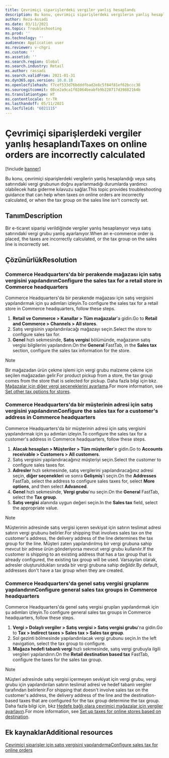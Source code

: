 ```yaml
---
title: Çevrimiçi siparişlerdeki vergiler yanlış hesaplandı
description: Bu konu, çevrimiçi siparişlerdeki vergilerin yanlış hesaplandığı veya satış satırındaki vergi grubunun doğru ayarlanmadığı durumlarda yardımcı olabilecek hata giderme kılavuzu sağlar.
author: Reza-Assadi
ms.date: 03/11/2021
ms.topic: Troubleshooting
ms.prod: ''
ms.technology: ''
audience: Application user
ms.reviewer: v-chgri
ms.custom: ''
ms.assetid: ''
ms.search.region: Global
ms.search.industry: Retail
ms.author: rassadi
ms.search.validFrom: 2021-01-31
ms.dyn365.ops.version: 10.0.18
ms.openlocfilehash: f7cef533d76bdddfbad2e8c5f84f81ef62bccc38
ms.sourcegitcommit: 08ce2a9ca1f02064beabfb9b228717d39882164b
ms.translationtype: HT
ms.contentlocale: tr-TR
ms.lasthandoff: 05/11/2021
ms.locfileid: "6021115"
---
```

# <a name="taxes-on-online-orders-are-incorrectly-calculated"></a><span data-ttu-id="4babc-103">Çevrimiçi siparişlerdeki vergiler yanlış hesaplandı</span><span class="sxs-lookup"><span data-stu-id="4babc-103">Taxes on online orders are incorrectly calculated</span></span>

[!include [banner](../../includes/banner.md)]

<span data-ttu-id="4babc-104">Bu konu, çevrimiçi siparişlerdeki vergilerin yanlış hesaplandığı veya satış satırındaki vergi grubunun doğru ayarlanmadığı durumlarda yardımcı olabilecek hata giderme kılavuzu sağlar.</span><span class="sxs-lookup"><span data-stu-id="4babc-104">This topic provides troubleshooting guidance that can help when taxes on online orders are incorrectly calculated, or when the tax group on the sales line isn't correctly set.</span></span>

## <a name="description"></a><span data-ttu-id="4babc-105">Tanım</span><span class="sxs-lookup"><span data-stu-id="4babc-105">Description</span></span>

<span data-ttu-id="4babc-106">Bir e-ticaret siparişi verildiğinde vergiler yanlış hesaplanıyor veya satış satırındaki vergi grubu yanlış ayarlanıyor.</span><span class="sxs-lookup"><span data-stu-id="4babc-106">When an e-commerce order is placed, the taxes are incorrectly calculated, or the tax group on the sales line is incorrectly set.</span></span>

## <a name="resolution"></a><span data-ttu-id="4babc-107">Çözünürlük</span><span class="sxs-lookup"><span data-stu-id="4babc-107">Resolution</span></span>

### <a name="configure-the-sales-tax-for-a-retail-store-in-commerce-headquarters"></a><span data-ttu-id="4babc-108">Commerce Headquarters'da bir perakende mağazası için satış vergisini yapılandırın</span><span class="sxs-lookup"><span data-stu-id="4babc-108">Configure the sales tax for a retail store in Commerce headquarters</span></span>

<span data-ttu-id="4babc-109">Commerce Headquarters'da bir perakende mağazası için satış vergisini yapılandırmak için şu adımları izleyin.</span><span class="sxs-lookup"><span data-stu-id="4babc-109">To configure the sales tax for a retail store in Commerce headquarters, follow these steps.</span></span>

1. <span data-ttu-id="4babc-110">**Retail ve Commerce \> Kanallar \> Tüm mağazalar**'a gidin.</span><span class="sxs-lookup"><span data-stu-id="4babc-110">Go to **Retail and Commerce \> Channels \> All stores**.</span></span>
1. <span data-ttu-id="4babc-111">Satış vergisinin yapılandırılacağı mağazayı seçin.</span><span class="sxs-lookup"><span data-stu-id="4babc-111">Select the store to configure sales tax for.</span></span>
1. <span data-ttu-id="4babc-112">**Genel** hızlı sekmesinde, **Satış vergisi** bölümünde, mağazanın satış vergisi bilgilerini yapılandırın.</span><span class="sxs-lookup"><span data-stu-id="4babc-112">On the **General** FastTab, in the **Sales tax** section, configure the sales tax information for the store.</span></span>

> [!NOTE]
> <span data-ttu-id="4babc-113">Bir mağazadan ürün çekme işlemi için vergi grubu malzeme çekme için seçilen mağazadan gelir.</span><span class="sxs-lookup"><span data-stu-id="4babc-113">For product pickup from a store, the tax group comes from the store that is selected for pickup.</span></span> <span data-ttu-id="4babc-114">Daha fazla bilgi için bkz. [Mağazalar için diğer vergi seçeneklerini ayarlama](/dynamicsax-2012/appuser-itpro/set-other-tax-options-for-stores).</span><span class="sxs-lookup"><span data-stu-id="4babc-114">For more information, see [Set other tax options for stores](/dynamicsax-2012/appuser-itpro/set-other-tax-options-for-stores).</span></span>

### <a name="configure-the-sales-tax-for-a-customers-address-in-commerce-headquarters"></a><span data-ttu-id="4babc-115">Commerce Headquarters'da bir müşterinin adresi için satış vergisini yapılandırın</span><span class="sxs-lookup"><span data-stu-id="4babc-115">Configure the sales tax for a customer's address in Commerce headquarters</span></span>

<span data-ttu-id="4babc-116">Commerce Headquarters'da bir müşterinin adresi için satış vergisini yapılandırmak için şu adımları izleyin.</span><span class="sxs-lookup"><span data-stu-id="4babc-116">To configure the sales tax for a customer's address in Commerce headquarters, follow these steps.</span></span>

1. <span data-ttu-id="4babc-117">**Alacak hesapları \> Müşteriler \> Tüm müşteriler**'e gidin.</span><span class="sxs-lookup"><span data-stu-id="4babc-117">Go to **Accounts receivable \> Customers \> All customers**.</span></span>
1. <span data-ttu-id="4babc-118">Satış vergisini yapılandıracağınız müşteriyi seçin.</span><span class="sxs-lookup"><span data-stu-id="4babc-118">Select the customer to configure sales taxes for.</span></span>
1. <span data-ttu-id="4babc-119">**Adresler** hızlı sekmesinde, satış vergilerini yapılandıracağınız adresi seçin, **diğer seçenekleri** ve sonra **Gelişmiş**'i seçin.</span><span class="sxs-lookup"><span data-stu-id="4babc-119">On the **Addresses** FastTab, select the address to configure sales taxes for, select **More options**, and then select **Advanced**.</span></span>
1. <span data-ttu-id="4babc-120">**Genel** hızlı sekmesinde, **Vergi grubu**'nu seçin.</span><span class="sxs-lookup"><span data-stu-id="4babc-120">On the **General** FastTab, select the **Tax group**.</span></span>
1. <span data-ttu-id="4babc-121">**Satış vergisi** alanında uygun değeri seçin.</span><span class="sxs-lookup"><span data-stu-id="4babc-121">In the **Sales tax** field, select the appropriate value.</span></span>

> [!NOTE]
> <span data-ttu-id="4babc-122">Müşterinin adresinde satış vergisi içeren sevkiyat için satırın teslimat adresi satırın vergi grubunu belirler.</span><span class="sxs-lookup"><span data-stu-id="4babc-122">For shipping that involves sales tax on the customer's address, the delivery address of the line determines the tax group for the line.</span></span> <span data-ttu-id="4babc-123">Müşteri zaten yapılandırılmış bir vergi grubuna sahip mevcut bir adrese ürün gönderiyorsa mevcut vergi grubu kullanılır.</span><span class="sxs-lookup"><span data-stu-id="4babc-123">If the customer is shipping to an existing address that has a tax group that is already configured, the existing tax group will be used.</span></span> <span data-ttu-id="4babc-124">Varsayılan olarak, adresler oluşturuldukları sırada bir vergi grubuna sahip değildir.</span><span class="sxs-lookup"><span data-stu-id="4babc-124">By default, addresses don't have a tax group when they are created.</span></span>

### <a name="configure-general-sales-tax-groups-in-commerce-headquarters"></a><span data-ttu-id="4babc-125">Commerce Headquarters'da genel satış vergisi gruplarını yapılandırın</span><span class="sxs-lookup"><span data-stu-id="4babc-125">Configure general sales tax groups in Commerce headquarters</span></span>

<span data-ttu-id="4babc-126">Commerce Headquarters'da genel satış vergisi grupları yapılandırmak için şu adımları izleyin.</span><span class="sxs-lookup"><span data-stu-id="4babc-126">To configure general sales tax groups in Commerce headquarters, follow these steps.</span></span>

1. <span data-ttu-id="4babc-127">**Vergi \> Dolaylı vergiler \> Satış vergisi \> Satış vergisi grubu**'na gidin.</span><span class="sxs-lookup"><span data-stu-id="4babc-127">Go to **Tax \> Indirect taxes \> Sales tax \> Sales tax group**.</span></span>
1. <span data-ttu-id="4babc-128">Sol gezinti bölmesinde yapılandırılacak vergi grubunu seçin.</span><span class="sxs-lookup"><span data-stu-id="4babc-128">In the left navigation, select the tax group to configure.</span></span>
1. <span data-ttu-id="4babc-129">**Mağaza hedefi tabanlı vergi** hızlı sekmesinde, satış vergi grubuyla ilgili vergileri yapılandırın.</span><span class="sxs-lookup"><span data-stu-id="4babc-129">On the **Retail destination based tax** FastTab, configure the taxes for the sales tax group.</span></span>

> [!NOTE]
> <span data-ttu-id="4babc-130">Müşteri adresinde satış vergisi içermeyen sevkiyat için vergi grubu, vergi grubu için yapılandırılan satırın teslimat adresi ve hedef tabanlı vergiler tarafından belirlenir.</span><span class="sxs-lookup"><span data-stu-id="4babc-130">For shipping that doesn't involve sales tax on the customer's address, the delivery address of the line and the destination-based taxes that are configured for the tax group determine the tax group.</span></span> <span data-ttu-id="4babc-131">Daha fazla bilgi için, bkz [Hedefe bağlı olara çevrimiçi mağazalar için vergiler ayarlayın](/dynamicsax-2012/appuser-itpro/set-up-taxes-for-online-stores-based-on-destination).</span><span class="sxs-lookup"><span data-stu-id="4babc-131">For more information, see [Set up taxes for online stores based on destination](/dynamicsax-2012/appuser-itpro/set-up-taxes-for-online-stores-based-on-destination).</span></span>

## <a name="additional-resources"></a><span data-ttu-id="4babc-132">Ek kaynaklar</span><span class="sxs-lookup"><span data-stu-id="4babc-132">Additional resources</span></span>

[<span data-ttu-id="4babc-133">Çevrimiçi siparişler için satış vergisini yapılandırma</span><span class="sxs-lookup"><span data-stu-id="4babc-133">Configure sales tax for online orders</span></span>](../sales-tax-config.md)
